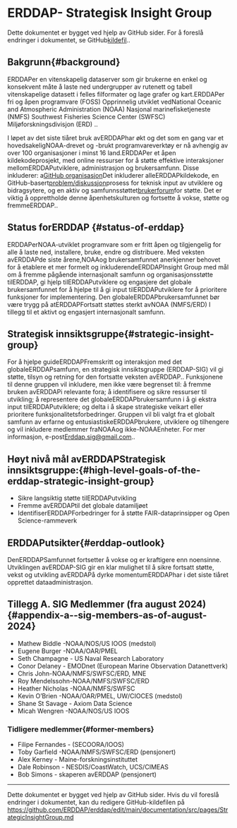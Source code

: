# ERDDAP- Strategisk Insight Group

Dette dokumentet er bygget ved hjelp av GitHub sider. For å foreslå endringer i dokumentet, se GitHub[kildefil](https://github.com/ERDDAP/erddap/blob/main/documentation/src/pages/StrategicInsightGroup.md)..

## Bakgrunn{#background} 
ERDDAPer en vitenskapelig dataserver som gir brukerne en enkel og konsekvent måte å laste ned undergrupper av rutenett og tabell vitenskapelige datasett i felles filformater og lage grafer og kart.ERDDAPer fri og åpen programvare (FOSS) Opprinnelig utviklet vedNational Oceanic and Atmospheric Administration  (NOAA) Nasjonal marinefisketjeneste (NMFS) Southwest Fisheries Science Center (SWFSC) Miljøforskningsdivisjon (ERD) ..

I løpet av det siste tiåret bruk avERDDAPhar økt og det som en gang var et hovedsakeligNOAA-drevet og -brukt programvareverktøy er nå avhengig av over 100 organisasjoner i minst 16 land.ERDDAPer et åpen kildekodeprosjekt, med online ressurser for å støtte effektive interaksjoner mellomERDDAPutviklere, administrasjon og brukersamfunn. Disse inkluderer: a[GitHub organisasjon](https://github.com/erddap)Det inkluderer alleERDDAPkildekode, en GitHub-basert[problem/diskussjon](https://github.com/ERDDAP/erddap/discussions)prosess for teknisk input av utviklere og bidragsytere, og en aktiv og samfunnsstøttet[brukerforum](https://groups.google.com/g/erddap)for støtte. Det er viktig å opprettholde denne åpenhetskulturen og fortsette å vokse, støtte og fremmeERDDAP..

## Status forERDDAP {#status-of-erddap} 
ERDDAPerNOAA-utviklet programvare som er fritt åpen og tilgjengelig for alle å laste ned, installere, bruke, endre og distribuere. Med veksten avERDDAPde siste årene,NOAAog brukersamfunnet anerkjenner behovet for å etablere et mer formelt og inkluderendeERDDAPInsight Group med mål om å fremme pågående internasjonalt samfunn og organisasjonsstøtte tilERDDAP, gi hjelp tilERDDAPutviklere og engasjere det globale brukersamfunnet for å hjelpe til å gi input tilERDDAPutviklere for å prioritere funksjoner for implementering. Den globaleERDDAPbrukersamfunnet bør være trygg på atERDDAPFortsatt støttes sterkt avNOAA  (NMFS/ERD) I tillegg til et aktivt og engasjert internasjonalt samfunn.

## Strategisk innsiktsgruppe{#strategic-insight-group} 
For å hjelpe guideERDDAPFremskritt og interaksjon med det globaleERDDAPsamfunn, en strategisk innsiktsgruppe (ERDDAP-SIG) vil gi støtte, tilsyn og retning for den fortsatte veksten avERDDAP.. Funksjonene til denne gruppen vil inkludere, men ikke være begrenset til: å fremme bruken avERDDAPi relevante fora; å identifisere og sikre ressurser til utvikling; å representere det globaleERDDAPbrukersamfunn i å gi ekstra input tilERDDAPutviklere; og delta i å skape strategiske veikart eller prioritere funksjonalitetsforbedringer. Gruppen vil bli valgt fra et globalt samfunn av erfarne og entusiastiskeERDDAPbrukere, utviklere og tilhengere og vil inkludere medlemmer fraNOAAog ikke-NOAAEnheter. For mer informasjon, e-post[Erddap.sig@gmail.com](mailto:erddap.sig@gmail.com)..

## Høyt nivå mål avERDDAPStrategisk innsiktsgruppe:{#high-level-goals-of-the-erddap-strategic-insight-group} 
* Sikre langsiktig støtte tilERDDAPutvikling
* Fremme avERDDAPtil det globale datamiljøet
* IdentifiserERDDAPForbedringer for å støtte FAIR-dataprinsipper og Open Science-rammeverk

## ERDDAPutsikter{#erddap-outlook} 
DenERDDAPSamfunnet fortsetter å vokse og er kraftigere enn noensinne. Utviklingen avERDDAP-SIG gir en klar mulighet til å sikre fortsatt støtte, vekst og utvikling avERDDAPå dyrke momentumERDDAPhar i det siste tiåret opprettet dataadministrasjon.

## Tillegg A. SIG Medlemmer (fra august 2024)  {#appendix-a--sig-members-as-of-august-2024} 
* Mathew Biddle -NOAA/NOS/US IOOS (medstol) 
* Eugene Burger -NOAA/OAR/PMEL
* Seth Champagne - US Naval Research Laboratory
* Conor Delaney - EMODnet (European Marine Observation Datanettverk) 
* Chris John-NOAA/NMFS/SWFSC/ERD, MNE
* Roy Mendelssohn-NOAA/NMFS/SWFSC/ERD
* Heather Nicholas -NOAA/NMFS/SWFSC
* Kevin O’Brien -NOAA/OAR/PMEL, UW/CIOCES (medstol) 
* Shane St Savage - Axiom Data Science
* Micah Wengren -NOAA/NOS/US IOOS

### Tidligere medlemmer{#former-members} 
* Filipe Fernandes - (SECOORA/IOOS)  
* Toby Garfield -NOAA/NMFS/SWFSC/ERD  (pensjonert) 
* Alex Kerney - Maine-forskningsinstituttet
* Dale Robinson - NESDIS/CoastWatch, UCS/CIMEAS
* Bob Simons - skaperen avERDDAP  (pensjonert) 

---

Dette dokumentet er bygget ved hjelp av GitHub sider. Hvis du vil foreslå endringer i dokumentet, kan du redigere GitHub-kildefilen på[ https://github.com/ERDDAP/erddap/edit/main/documentation/src/pages/StrategicInsightGroup.md ](https://github.com/ERDDAP/erddap/edit/main/documentation/src/pages/StrategicInsightGroup.md)
